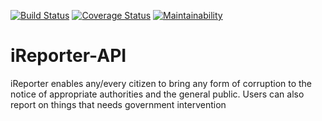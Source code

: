 [![Build Status](https://travis-ci.com/LordUche/iReporter-API.svg?branch=master)](https://travis-ci.com/LordUche/iReporter-API)
[![Coverage Status](https://coveralls.io/repos/github/LordUche/iReporter-API/badge.svg?branch=master)](https://coveralls.io/github/LordUche/iReporter-API?branch=master)
[![Maintainability](https://api.codeclimate.com/v1/badges/054a641313d6e835b289/maintainability)](https://codeclimate.com/github/LordUche/iReporter-API/maintainability)

# iReporter-API
iReporter enables any/every citizen to bring any form of corruption to the notice of appropriate authorities and the general public. Users can also report on things that needs government intervention
